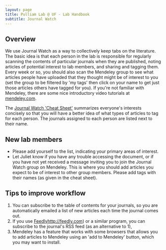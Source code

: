 ```yaml
---
layout: page
title: Pulliam Lab @ UF - Lab Handbook
subtitle: Journal Watch
---
```


## Overview

We use Journal Watch as a way to collectively keep tabs on the literature. The basic idea is that each person in the lab is responsible for regularly scanning the contents of particular journals when they are published, noting articles of potential interest to lab members, and sharing and tagging them. Every week or so, you should also scan the Mendeley group to see what articles people have uploaded that they thought might be of interest to you (set the group to be filtered by 'my tags' then click on your name to get just those articles others have tagged for you). If you're not familiar with Mendeley, there are some nice introductory video tutorials at [mendeley.com](http://mendeley.com).

The [Journal Watch 'Cheat Sheet'](https://docs.google.com/document/d/1I2bxZQILvxhfxSOzIwZoGBvk_dU9MYIONXUBfmfLCtQ/edit) summarizes everyone's interests concisely so that you will have a better idea of what types of articles to tag for each person. The journals assigned to each person are listed next to their name.

## New lab members

- Please add yourself to the list, indicating your primary areas of interest.
- Let Juliet know if you have any trouble accessing the document, or if you have not yet received a message inviting you to join the Journal Watch group on Mendeley. This is where you should add articles you expect to be of interest to other group members. Please add tags with their names (as given in the cheat sheet).

## Tips to improve workflow
1. You can subscribe to the table of contents for your journals, so you are automatically emailed a list of new articles each time the journal comes out.
2. If you use [Feedly]([)http://feedly.com) or a similar program, you can subscribe to the journal's RSS feed (as an alternative to 1),
3. Mendeley has a feature that works with some browsers that allows you to add articles to Mendeley using an 'add to Mendeley' button, which you may want to install.
